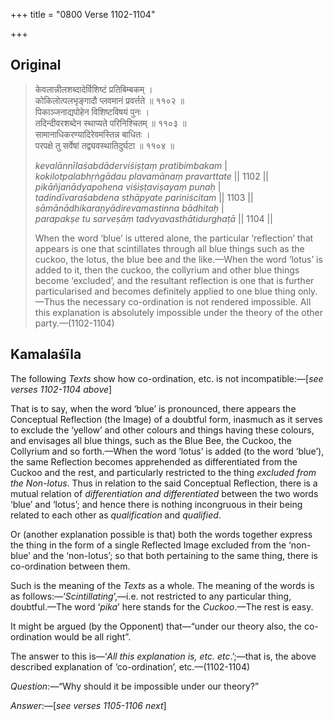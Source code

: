 +++
title = "0800 Verse 1102-1104"

+++
## Original 
>
> केवलान्नीलशब्दादेर्विशिष्टं प्रतिबिम्बकम् ।  
> कोकिलोत्पलभृङ्गादौ प्लवमानं प्रवर्त्तते ॥ ११०२ ॥  
> पिकाञ्जनाद्यपोहेन विशिष्टविषयं पुनः ।  
> तदिन्दीवरशब्देन स्थाप्यते परिनिश्चितम् ॥ ११०३ ॥  
> सामानाधिकरण्यादिरेवमस्तिन्न बाधितः ।  
> परपक्षे तु सर्वेषां तद्व्यवस्थातिदुर्घटा ॥ ११०४ ॥ 
>
> *kevalānnīlaśabdāderviśiṣṭaṃ pratibimbakam* \|  
> *kokilotpalabhṛṅgādau plavamānaṃ pravarttate* \|\| 1102 \|\|  
> *pikāñjanādyapohena viśiṣṭaviṣayaṃ punaḥ* \|  
> *tadindīvaraśabdena sthāpyate pariniścitam* \|\| 1103 \|\|  
> *sāmānādhikaraṇyādirevamastinna bādhitaḥ* \|  
> *parapakṣe tu sarveṣāṃ tadvyavasthātidurghaṭā* \|\| 1104 \|\| 
>
> When the word ‘blue’ is uttered alone, the particular ‘reflection’ that appears is one that scintillates through all blue things such as the cuckoo, the lotus, the blue bee and the like.—When the word ‘lotus’ is added to it, then the cuckoo, the collyrium and other blue things become ‘excluded’, and the resultant reflection is one that is further particularised and becomes definitely applied to one blue thing only.—Thus the necessary co-ordination is not rendered impossible. All this explanation is absolutely impossible under the theory of the other party.—(1102-1104)



## Kamalaśīla

The following *Texts* show how co-ordination, etc. is not incompatible:—[*see verses 1102-1104 above*]

That is to say, when the word ‘blue’ is pronounced, there appears the Conceptual Reflection (the Image) of a doubtful form, inasmuch as it serves to exclude the ‘yellow’ and other colours and things having these colours, and envisages all blue things, such as the Blue Bee, the Cuckoo, the Collyrium and so forth.—When the word ‘lotus’ is added (to the word ‘blue’), the same Reflection becomes apprehended as differentiated from the Cuckoo and the rest, and particularly restricted to the thing *excluded from the Non-lotus*. Thus in relation to the said Conceptual Reflection, there is a mutual relation of *differentiation and differentiated* between the two words ‘blue’ and ‘lotus’; and hence there is nothing incongruous in their being related to each other as *qualification* and *qualified*.

Or (another explanation possible is that) both the words together express the thing in the form of a single Reflected Image excluded from the ‘non-blue’ and the ‘non-lotus’; so that both pertaining to the same thing, there is co-ordination between them.

Such is the meaning of the *Texts* as a whole. The meaning of the words is as follows:—‘*Scintillating*’,—i.e. not restricted to any particular thing, doubtful.—The word ‘*pika*’ here stands for the *Cuckoo*.—The rest is easy.

It might be argued (by the Opponent) that—“under our theory also, the co-ordination would be all right”.

The answer to this is—‘*All this explanation is, etc. etc*.’;—that is, the above described explanation of ‘co-ordination’, etc.—(1102-1104)

*Question*:—“Why should it be impossible under our theory?”

*Answer*:—[*see verses 1105-1106 next*]


